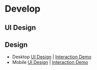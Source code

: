 # Develop

## UI Design

## Design
* Desktop [UI Design](https://dribbble.com/shots/14805148-MapDown-Laptop) | [Interaction Demo](https://www.figma.com/proto/QSAKQLMvNcrrzuUucUHAC7/MapDown?node-id=184%3A900)
* Mobile [UI Design](https://dribbble.com/shots/14805111-MapDown-Phone) | [Interaction Demo](https://www.figma.com/proto/QSAKQLMvNcrrzuUucUHAC7/MapDown?node-id=277%3A1502)